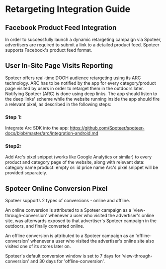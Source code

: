 # Retargeting Integration Guide

## Facebook Product Feed Integration
In order to successfully launch a dynamic retargeting campaign via Spoteer, advertisers are required to submit a link to a detailed product feed. Spoteer supports Facebook's product feed format.

## User In-Site Page Visits Reporting
Spoteer offers real-time DOOH audience retargeting using its ARC technology. ARC has to be notified by the app for every category/product page visited by users in order to retarget them in the outdoors later. Notifying Spoteer (ARC) is done using deep links. The app should listen to the deep links' scheme while the website running inside the app should fire a relevant pixel, as described in the following steps:

### Step 1:
Integrate Arc SDK into the app: https://github.com/Spoteer/spoteer-docs/blob/master/arc/integration-android.md

### Step2:
Add Arc's pixel snippet (works like Google Analytics or similar) to every product and category page of the website, along with relevant data:
category name
product: empty or:
id
price
name
Arc's pixel snippet will be provided separately.

## Spoteer Online Conversion Pixel
Spoteer supports 2 types of conversions - online and offline. 

An online conversion is attributed to a Spoteer campaign as a 'view-through-conversion' whenever a user who visited the advertiser's online site, was afterwards exposed to that advertiser's Spoteer campaign in the outdoors, and finally converted online.

An offline conversion is attributed to a Spoteer campaign as an 'offline-conversion' whenever a user who visited the advertiser's online site also visited one of its stores later on.

Spoteer's default conversion window is set to 7 days for 'view-through-conversion' and 30 days for 'offline-conversion'.
